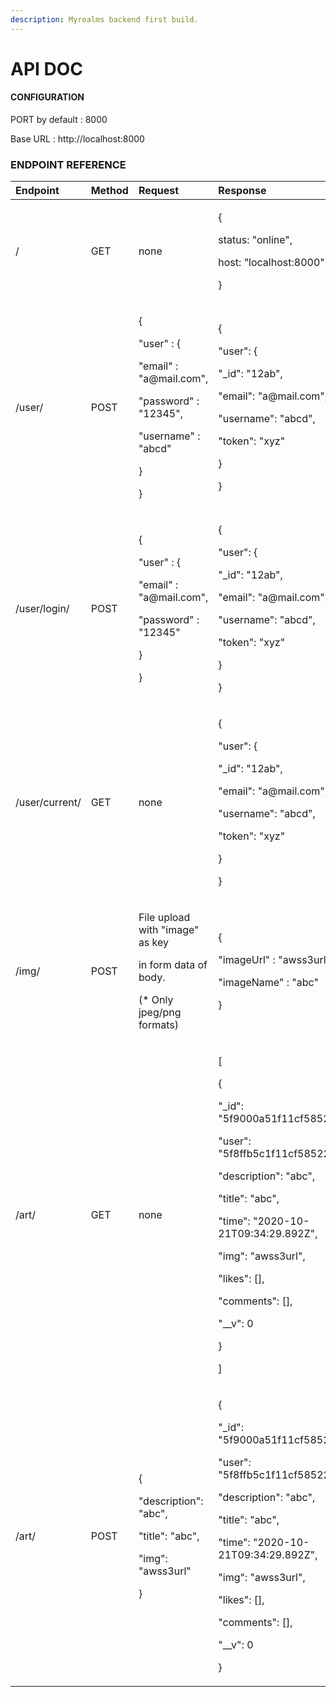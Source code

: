 ```yaml
---
description: Myrealms backend first build.
---
```


# API DOC



#### CONFIGURATION

PORT by default : 8000 

Base URL : http://localhost:8000

### ENDPOINT REFERENCE

<table>
  <thead>
    <tr>
      <th style="text-align:left">Endpoint</th>
      <th style="text-align:left">Method</th>
      <th style="text-align:left">Request</th>
      <th style="text-align:left">Response</th>
    </tr>
  </thead>
  <tbody>
    <tr>
      <td style="text-align:left">/</td>
      <td style="text-align:left">GET</td>
      <td style="text-align:left">none</td>
      <td style="text-align:left">
        <p>{</p>
        <p>status: &quot;online&quot;,</p>
        <p>host: &quot;localhost:8000&quot;</p>
        <p>}</p>
      </td>
    </tr>
    <tr>
      <td style="text-align:left">/user/</td>
      <td style="text-align:left">POST</td>
      <td style="text-align:left">
        <p>{</p>
        <p>&quot;user&quot; : {</p>
        <p>&quot;email&quot; : &quot;a@mail.com&quot;,</p>
        <p>&quot;password&quot; : &quot;12345&quot;,</p>
        <p>&quot;username&quot; : &quot;abcd&quot;</p>
        <p>}</p>
        <p>}</p>
      </td>
      <td style="text-align:left">
        <p>{</p>
        <p>&quot;user&quot;: {</p>
        <p>&quot;_id&quot;: &quot;12ab&quot;,</p>
        <p>&quot;email&quot;: &quot;a@mail.com&quot;,</p>
        <p>&quot;username&quot;: &quot;abcd&quot;,</p>
        <p>&quot;token&quot;: &quot;xyz&quot;</p>
        <p>}</p>
        <p>}</p>
      </td>
    </tr>
    <tr>
      <td style="text-align:left">/user/login/</td>
      <td style="text-align:left">POST</td>
      <td style="text-align:left">
        <p>{</p>
        <p>&quot;user&quot; : {</p>
        <p>&quot;email&quot; : &quot;a@mail.com&quot;,</p>
        <p>&quot;password&quot; : &quot;12345&quot;</p>
        <p>}</p>
        <p>}</p>
      </td>
      <td style="text-align:left">
        <p>{</p>
        <p>&quot;user&quot;: {</p>
        <p>&quot;_id&quot;: &quot;12ab&quot;,</p>
        <p>&quot;email&quot;: &quot;a@mail.com&quot;,</p>
        <p>&quot;username&quot;: &quot;abcd&quot;,</p>
        <p>&quot;token&quot;: &quot;xyz&quot;</p>
        <p>}</p>
        <p>}</p>
      </td>
    </tr>
    <tr>
      <td style="text-align:left">/user/current/</td>
      <td style="text-align:left">GET</td>
      <td style="text-align:left">none</td>
      <td style="text-align:left">
        <p>{</p>
        <p>&quot;user&quot;: {</p>
        <p>&quot;_id&quot;: &quot;12ab&quot;,</p>
        <p>&quot;email&quot;: &quot;a@mail.com&quot;,</p>
        <p>&quot;username&quot;: &quot;abcd&quot;,</p>
        <p>&quot;token&quot;: &quot;xyz&quot;</p>
        <p>}</p>
        <p>}</p>
      </td>
    </tr>
    <tr>
      <td style="text-align:left">/img/</td>
      <td style="text-align:left">POST</td>
      <td style="text-align:left">
        <p>File upload with &quot;image&quot; as key</p>
        <p>in form data of body.</p>
        <p>(* Only jpeg/png formats)</p>
      </td>
      <td style="text-align:left">
        <p>{</p>
        <p>&quot;imageUrl&quot; : &quot;awss3url&quot;,</p>
        <p>&quot;imageName&quot; : &quot;abc&quot;</p>
        <p>}</p>
      </td>
    </tr>
    <tr>
      <td style="text-align:left">/art/</td>
      <td style="text-align:left">GET</td>
      <td style="text-align:left">none</td>
      <td style="text-align:left">
        <p>[</p>
        <p>{</p>
        <p>&quot;_id&quot;: &quot;5f9000a51f11cf5852292829&quot;,</p>
        <p>&quot;user&quot;: &quot;5f8ffb5c1f11cf5852292828&quot;,</p>
        <p>&quot;description&quot;: &quot;abc&quot;,</p>
        <p>&quot;title&quot;: &quot;abc&quot;,</p>
        <p>&quot;time&quot;: &quot;2020-10-21T09:34:29.892Z&quot;,</p>
        <p>&quot;img&quot;: &quot;awss3url&quot;,</p>
        <p>&quot;likes&quot;: [],</p>
        <p>&quot;comments&quot;: [],</p>
        <p>&quot;__v&quot;: 0</p>
        <p>}</p>
        <p>]</p>
      </td>
    </tr>
    <tr>
      <td style="text-align:left">/art/</td>
      <td style="text-align:left">POST</td>
      <td style="text-align:left">
        <p>{</p>
        <p>&quot;description&quot;: &quot;abc&quot;,</p>
        <p>&quot;title&quot;: &quot;abc&quot;,</p>
        <p>&quot;img&quot;: &quot;awss3url&quot;</p>
        <p>}</p>
      </td>
      <td style="text-align:left">
        <p>{</p>
        <p>&quot;_id&quot;: &quot;5f9000a51f11cf5852292829&quot;,</p>
        <p>&quot;user&quot;: &quot;5f8ffb5c1f11cf5852292828&quot;,</p>
        <p>&quot;description&quot;: &quot;abc&quot;,</p>
        <p>&quot;title&quot;: &quot;abc&quot;,</p>
        <p>&quot;time&quot;: &quot;2020-10-21T09:34:29.892Z&quot;,</p>
        <p>&quot;img&quot;: &quot;awss3url&quot;,</p>
        <p>&quot;likes&quot;: [],</p>
        <p>&quot;comments&quot;: [],</p>
        <p>&quot;__v&quot;: 0</p>
        <p>}</p>
      </td>
    </tr>
  </tbody>
</table>

